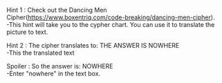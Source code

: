 Hint 1 : Check out the Dancing Men Cipher(https://www.boxentriq.com/code-breaking/dancing-men-cipher).<br>
-This hint will take you to the cypher chart. You can use it to translate the picture to text.

Hint 2 : The cipher translates to: THE ANSWER IS NOWHERE<br>
-This the translated text

Spoiler : So the answer is: NOWHERE<br>
-Enter "nowhere" in the text box.
